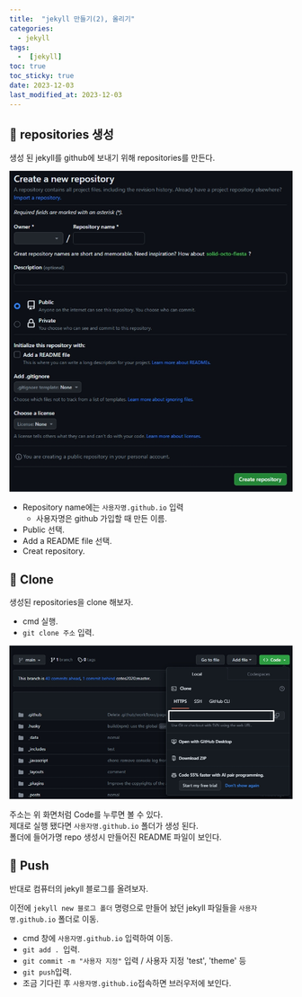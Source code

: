 ```yaml
---
title:  "jekyll 만들기(2), 올리기" 
categories:
  - jekyll
tags:
  -  [jekyll]
toc: true
toc_sticky: true
date: 2023-12-03
last_modified_at: 2023-12-03
---
```


## 🌴 repositories 생성

생성 된 jekyll를 github에 보내기 위해 repositories를 만든다.

![](/assets/images/2023-12-03-repo.jpg)

- Repository name에는 `사용자명.github.io` 입력
  - 사용자명은 github 가입할 때 만든 이름.
- Public 선택.
- Add a README file 선택.
- Creat repository.

## 🌴 Clone

생성된 repositories을 clone 해보자.

- cmd 실행.
- `git clone 주소` 입력.

![](/assets/images/2023-12-03-clone.jpg)

주소는 위 화면처럼 Code를 누루면 볼 수 있다.<br>
제대로 실행 됐다면 `사용자명.github.io` 폴더가 생성 된다.<br>
폴더에 들어가명 repo 생성시 만들어진 README 파일이 보인다.

## 🌴 Push

반대로 컴퓨터의 jekyll 블로그를 올려보자.

이전에 `jekyll new 블로그 폴더`  명령으로 만들어 놨던 jekyll 파일들을 `사용자명.github.io`  폴더로 이동. 

- cmd 창에 `사용자명.github.io` 입력하여 이동.
- `git add . `입력.
- `git commit -m "사용자 지정"` 입력 / 사용자 지정  'test', 'theme' 등 
- `git push`입력.
- 조금 기다린 후 `사용자명.github.io`접속하면 브러우저에 보인다.